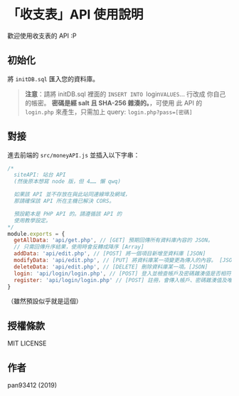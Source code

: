 # 「收支表」API 使用說明
歡迎使用收支表的 API :P

## 初始化
將 `initDB.sql` 匯入您的資料庫。

> **注意**：請將 initDB.sql 裡面的 `INSERT INTO `login` VALUES `... 行改成
> 你自己的帳密。 **密碼是經 salt 且 SHA-256 雜湊的。**，可使用
> 此 API 的 `login.php` 來產生，只需加上 query: `login.php?pass=[密碼]`

## 對接
進去前端的 `src/moneyAPI.js` 並插入以下字串：

```javascript
/*
  siteAPI: 站台 API
  (然後原本想寫 node 版，但 4…… 懶 qwq)

  如果該 API 並不存放在與此站同連線埠及網域，
  那請確保該 API 所在主機已解決 CORS。

  預設範本是 PHP API 的。請遵循該 API 的
  使用教學設定。
*/
module.exports = {
  getAllData: 'api/get.php', // [GET] 預期回傳所有資料庫內容的 JSON。
  // 只需回傳升序結果，使用時會反轉成降序 [Array]
  addData: 'api/edit.php', // [POST] 將一個項目新增至資料庫 [JSON]
  modifyData: 'api/edit.php', // [PUT] 將資料庫某一項變更為傳入的內容。 [JSON]
  deleteData: 'api/edit.php', // [DELETE] 刪除資料庫某一項。[JSON]
  login: 'api/login/login.php', // [POST] 登入並檢查帳戶及密碼雜湊值是否相符。
  register: 'api/login/login.php' // [POST] 註冊，會傳入帳戶、密碼雜湊值及唯一標示碼。
}
```

（雖然預設似乎就是這個）

## 授權條款
MIT LICENSE

## 作者
pan93412 (2019)